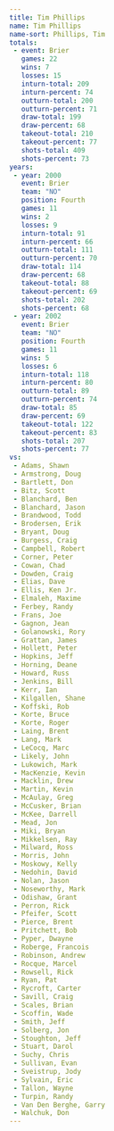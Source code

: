 ```yaml
---
title: Tim Phillips
name: Tim Phillips
name-sort: Phillips, Tim
totals:
 - event: Brier
   games: 22
   wins: 7
   losses: 15
   inturn-total: 209
   inturn-percent: 74
   outturn-total: 200
   outturn-percent: 71
   draw-total: 199
   draw-percent: 68
   takeout-total: 210
   takeout-percent: 77
   shots-total: 409
   shots-percent: 73
years:
 - year: 2000
   event: Brier
   team: "NO"
   position: Fourth
   games: 11
   wins: 2
   losses: 9
   inturn-total: 91
   inturn-percent: 66
   outturn-total: 111
   outturn-percent: 70
   draw-total: 114
   draw-percent: 68
   takeout-total: 88
   takeout-percent: 69
   shots-total: 202
   shots-percent: 68
 - year: 2002
   event: Brier
   team: "NO"
   position: Fourth
   games: 11
   wins: 5
   losses: 6
   inturn-total: 118
   inturn-percent: 80
   outturn-total: 89
   outturn-percent: 74
   draw-total: 85
   draw-percent: 69
   takeout-total: 122
   takeout-percent: 83
   shots-total: 207
   shots-percent: 77
vs:
 - Adams, Shawn
 - Armstrong, Doug
 - Bartlett, Don
 - Bitz, Scott
 - Blanchard, Ben
 - Blanchard, Jason
 - Brandwood, Todd
 - Brodersen, Erik
 - Bryant, Doug
 - Burgess, Craig
 - Campbell, Robert
 - Corner, Peter
 - Cowan, Chad
 - Dowden, Craig
 - Elias, Dave
 - Ellis, Ken Jr.
 - Elmaleh, Maxime
 - Ferbey, Randy
 - Frans, Joe
 - Gagnon, Jean
 - Golanowski, Rory
 - Grattan, James
 - Hollett, Peter
 - Hopkins, Jeff
 - Horning, Deane
 - Howard, Russ
 - Jenkins, Bill
 - Kerr, Ian
 - Kilgallen, Shane
 - Koffski, Rob
 - Korte, Bruce
 - Korte, Roger
 - Laing, Brent
 - Lang, Mark
 - LeCocq, Marc
 - Likely, John
 - Lukowich, Mark
 - MacKenzie, Kevin
 - Macklin, Drew
 - Martin, Kevin
 - McAulay, Greg
 - McCusker, Brian
 - McKee, Darrell
 - Mead, Jon
 - Miki, Bryan
 - Mikkelsen, Ray
 - Milward, Ross
 - Morris, John
 - Moskowy, Kelly
 - Nedohin, David
 - Nolan, Jason
 - Noseworthy, Mark
 - Odishaw, Grant
 - Perron, Rick
 - Pfeifer, Scott
 - Pierce, Brent
 - Pritchett, Bob
 - Pyper, Dwayne
 - Roberge, Francois
 - Robinson, Andrew
 - Rocque, Marcel
 - Rowsell, Rick
 - Ryan, Pat
 - Rycroft, Carter
 - Savill, Craig
 - Scales, Brian
 - Scoffin, Wade
 - Smith, Jeff
 - Solberg, Jon
 - Stoughton, Jeff
 - Stuart, Darol
 - Suchy, Chris
 - Sullivan, Evan
 - Sveistrup, Jody
 - Sylvain, Eric
 - Tallon, Wayne
 - Turpin, Randy
 - Van Den Berghe, Garry
 - Walchuk, Don
---
```

